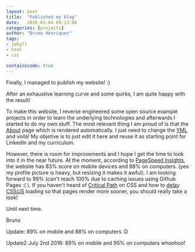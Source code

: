 ```yaml
---
layout: post
title:  "Published my blog"
date:   2016-03-04 09:13:00
categories: [projects]
author: "Bruno Henriques"
tags:
- jekyll
- html
- css

containscode: true
---
```


Finally, I managed to publish my website! :)

After an exhaustive learning curve and some quirks, I am quite happy with the result!

To make this website, I reverse engineered some open source example projects in order to learn the underlying technologies and afterwards I started to do my own stuff. The most relevant thing I am proud of is that the [About][About] page which is rendered automatically. I just need to change the [YML][Curriculum] and voilá! My objetive is to just edit it here and reuse it as starting point for LinkedIn and my curriculum.

However, there is room for improvements and I hope I get the time to look into it in the near future. At the moment, according to [PageSpeed Insights][page-speed], the website has 83% score on mobile devices and 88% on computers. (yes my profile picture is heavy, but resizing it makes it awful). I am looking forward to 99% (can't reach 100% due to caching issues using Github Pages :( ).
If you haven't heard of [Critical Path][CriticalPath] on CSS and how to [delay CSS/JS][Enhance] loading so that pages render more sooner, you should really take a look! 

Until next time.

Bruno

Update: 89% on mobile and 88% on computers :D

Update2 July 2nd 2016: 89% on mobile and 95% on computers whoohoo!

[Enhance]: https://github.com/filamentgroup/enhance
[About]: https://bphenriques.github.io/about/
[page-speed]:   https://developers.google.com/speed/pagespeed/insights/?url=bphenriques.github.io
[CriticalPath]: https://developers.google.com/web/fundamentals/performance/critical-rendering-path/render-blocking-css?hl=en
[Curriculum]: https://github.com/bphenriques/bphenriques.github.io/blob/master/_data/curriculum.yml
